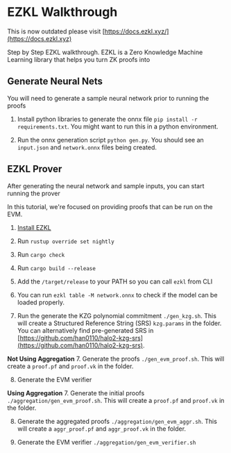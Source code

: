 # EZKL Walkthrough
This is now outdated please visit [https://docs.ezkl.xyz/](https://docs.ezkl.xyz)

Step by Step EZKL walkthrough. EZKL is a Zero Knowledge Machine Learning library that helps you turn ZK proofs into

## Generate Neural Nets
You will need to generate a sample neural network prior to running the proofs

1. Install python libraries to generate the onnx file `pip install -r requirements.txt`. You might want to run this in a python environment.

2. Run the onnx generation script `python gen.py`. You should see an `input.json` and `network.onnx` files being created.

## EZKL Prover
After generating the neural network and sample inputs, you can start running the prover

In this tutorial, we're focused on providing proofs that can be run on the EVM.

1. [Install EZKL](https://github.com/zkonduit/ezkl)

2. Run `rustup override set nightly`

3. Run `cargo check`

4. Run `cargo build --release`

5. Add the `/target/release` to your PATH so you can call `ezkl` from CLI

6. You can run `ezkl table -M network.onnx` to check if the model can be loaded properly.

6. Run the generate the KZG polynomial commitment `./gen_kzg.sh`. This will create a Structured Reference String (SRS) `kzg.params` in the folder.
You can alternatively find pre-generated SRS in [https://github.com/han0110/halo2-kzg-srs](https://github.com/han0110/halo2-kzg-srs).

**Not Using Aggregation**
7. Generate the proofs `./gen_evm_proof.sh`. This will create a `proof.pf` and `proof.vk` in the folder.

8. Generate the EVM verifier


**Using Aggregation**
7. Generate the initial proofs `./aggregation/gen_evm_proof.sh`. This will create a `proof.pf` and `proof.vk` in the folder.

8. Generate the aggregated proofs `./aggregation/gen_evm_aggr.sh`. This will create a `aggr_proof.pf` and `aggr_proof.vk` in the folder.

8. Generate the EVM verifier `./aggregation/gen_evm_verifier.sh`
